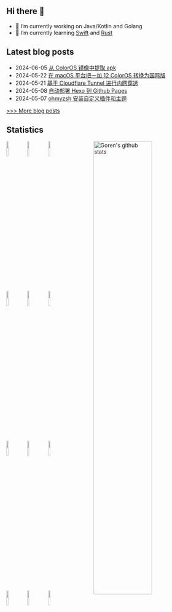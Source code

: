 
## Hi there 👋

- 🔭 I’m currently working on Java/Kotlin and Golang
- 🌱 I’m currently learning [Swift](https://swift.org/) and [Rust](https://github.com/rust-lang/rust)

## Latest blog posts
- 2024-06-05 [从 ColorOS 镜像中提取 apk](https://gythialy.github.io/extract-apk-from-ColorOS-img/)
- 2024-05-22 [在 macOS 平台把一加 12 ColorOS 转换为国际版](https://gythialy.github.io/howto-convert-from-ColorOS-to-Global-On-Chinese-Oneplus-12/)
- 2024-05-21 [基于 Cloudflare Tunnel 进行内网穿透](https://gythialy.github.io/expose-homelab-service-via-cloudflare-tunnel/)
- 2024-05-08 [自动部署 Hexo 到 Github Pages](https://gythialy.github.io/deploy-hexo-via-github-action/)
- 2024-05-07 [ohmyzsh 安装自定义插件和主题](https://gythialy.github.io/oh-my-zsh-with-custom-plugins/)

[>>> More blog posts](https://gythialy.github.io/)
## Statistics

<!-- Your github readme stats
You can use this api: https://github.com/anuraghazra/github-readme-stats
-->
<p>
  <img width="55%" align="right" alt="Goren's github stats" src="https://github-readme-stats.vercel.app/api?username=gythialy&count_private=true&show_icons=true" />

  <!-- Your languages and tools. Be careful with the alignment. 
  You can use this sites to get logos: https://www.vectorlogo.zone or https://simpleicons.org/
  -->
  <code><img width="10%" src="https://www.vectorlogo.zone/logos/java/java-ar21.svg"></code>
  <code><img width="10%" src="https://www.vectorlogo.zone/logos/kotlinlang/kotlinlang-ar21.svg"></code>
  <code><img width="10%" src="https://www.vectorlogo.zone/logos/android/android-ar21.svg"></code>
  <br />
  <code><img width="10%" src="https://www.vectorlogo.zone/logos/dotnet/dotnet-ar21.svg"></code>
  <code><img width="10%" src="https://www.vectorlogo.zone/logos/golang/golang-ar21.svg"></code>
  <code><img width="10%" src="https://www.vectorlogo.zone/logos/nodejs/nodejs-ar21.svg"></code>
  <br />
  <code><img width="10%" src="https://www.vectorlogo.zone/logos/docker/docker-ar21.svg"></code>
  <code><img width="10%" src="https://www.vectorlogo.zone/logos/kubernetes/kubernetes-ar21.svg"></code>
  <code><img width="10%" src="https://www.vectorlogo.zone/logos/traefikio/traefikio-ar21.svg"></code>
  <br />
  <code><img width="10%" src="https://www.vectorlogo.zone/logos/git-scm/git-scm-ar21.svg"></code>
  <code><img width="10%" src="https://www.vectorlogo.zone/logos/jetbrains/jetbrains-ar21.svg"></code>
  <code><img width="10%" src="https://www.vectorlogo.zone/logos/cloudflare/cloudflare-ar21.svg"></code>
</p>

